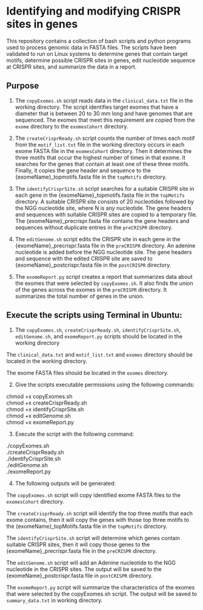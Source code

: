Identifying and modifying CRISPR sites in genes  
===============================================
This repository contains a collection of bash scripts and python programs used to process genomic data in FASTA files. The scripts have been validated to run on Linux systems to determine genes that contain target motifs, determine possible CRISPR sites in genes, edit nucleotide sequence at CRISPR sites, and summarize the data in a report.  
 
Purpose  
-------
1. The `copyExomes.sh` script reads data in the `clinical_data.txt` file in the working directory. The script identifies target exomes that have a diameter that is between 20 to 30 mm long and have genomes that are sequenced. The exomes that meet this requirement are copied from the `exome` directory to the `exomesCohort` directory.  
 
2. The `createCrisprReady.sh` script counts the number of times each motif from the `motif_list.txt` file in the working directory occurs in each exome FASTA file in the `exomesCohort` directory. Then it determines the three motifs that occur the highest number of times in that exome. It searches for the genes that contain at least one of these three motifs. Finally, it copies the gene header and sequence to the {exomeName}_topmotifs.fasta file in the `topMotifs` directory.   
 
3. The `identifyCrisprSite.sh` script searches for a suitable CRISPR site in each gene in the {exomeName}_topmotifs.fasta file in the `topMotifs` directory. A suitable CRISPR site consists of 20 nucleotides followed by the NGG nucleotide site, where N is any nucleotide. The gene headers and sequences with suitable CRISPR sites are copied to a temporary file. The {exomeName}_precrispr.fasta file contains the gene headers and sequences without duplicate entries in the `preCRISPR` directory.   
 
4. The `editGenome.sh` script edits the CRISPR site in each gene in the {exomeName}_precrispr.fasta file in the `preCRISPR` directory. An adenine nucleotide is added before the NGG nucleotide site. The gene headers and sequence with the edited CRISPR site are saved to {exomeName}_postcrispr.fasta file in the `postCRISPR` directory.  
 
5. The `exomeReport.py` script creates a report that summarizes data about the exomes that were selected by `copyExomes.sh`. It also finds the union of the genes across the exomes in the `preCRISPR` directory. It summarizes the total number of genes in the union.   
 
Execute the scripts using Terminal in Ubuntu:  
---------------------------------------------
1. The `copyExomes.sh`, `createCrisprReady.sh`, `identifyCrisprSite.sh`, `editGenome.sh`, and `exomeReport.py` scripts should be located in the working directory  
 
The `clinical_data.txt` and `motif_list.txt` and `exomes` directory should be located in the working directory.  
 
The exome FASTA files should be located in the `exomes` directory.   
 
2. Give the scripts executable permissions using the following commands:  
 
chmod +x copyExomes.sh  
chmod +x createCrisprReady.sh  
chmod +x identifyCrisprSite.sh  
chmod +x editGenome.sh  
chmod +x exomeReport.py  
 
3. Execute the script with the following command:  
 
./copyExomes.sh  
./createCrisprReady.sh  
./identifyCrisprSite.sh  
./editGenome.sh  
./exomeReport.py  
 
4. The following outputs will be generated:  
 
The `copyExomes.sh` script will copy identified exome FASTA files to the `exomesCohort` directory.  
 
The `createCrisprReady.sh` script will identify the top three motifs that each exome contains, then it will copy the genes with those top three motifs to the {exomeName}_topMotifs.fasta file in the `topMotifs` directory.  
 
The `identifyCrisprSite.sh` script will determine which genes contain suitable CRISPR sites, then it will copy those genes to the {exomeName}_precrispr.fasta file in the `preCRISPR` directory.  
 
The `editGenome.sh` script will add an Adenine nucleotide to the NGG nucleotide in the CRISPR sites. The output will be saved to the {exomeName}_postcrispr.fasta file in `postCRISPR` directory.  
 
The `exomeReport.py` script will summarize the characteristics of the exomes that were selected by the copyExomes.sh script. The output will be saved to `summary_data.txt` in working directory.   

 
